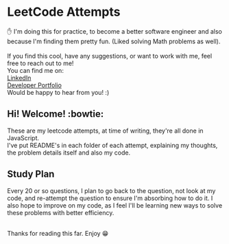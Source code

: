 # LeetCode Attempts

:raised_hand:
I'm doing this for practice, to become a better software engineer and also because I'm finding them pretty fun. (Liked solving Math problems as well).
<br /><br />
If you find this cool, have any suggestions, or want to work with me, feel free to reach out to me! <br />
You can find me on: <br />
[LinkedIn](https://www.linkedin.com/in/jeremy-tuesley/) <br />
[Developer Portfolio](https://www.jeremytuesley.com/) <br />
Would be happy to hear from you! :)

## Hi! Welcome! :bowtie:

These are my leetcode attempts, at time of writing, they're all done in JavaScript. <br /> I've put README's in each folder of each attempt, explaining my thoughts, the problem details itself and also my code.

## Study Plan

Every 20 or so questions, I plan to go back to the question, not look at my code, and re-attempt the question to ensure I'm absorbing how to do it. I also hope to improve on my code, as I feel I'll be learning new ways to solve these problems with better efficiency. <br /> <br />

Thanks for reading this far. Enjoy :grin:
